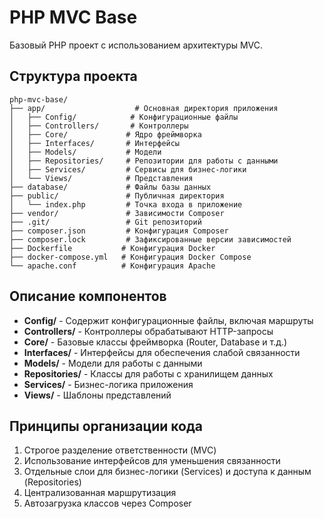 # PHP MVC Base

Базовый PHP проект с использованием архитектуры MVC.

## Структура проекта

```
php-mvc-base/
├── app/                    # Основная директория приложения
│   ├── Config/            # Конфигурационные файлы
│   ├── Controllers/       # Контроллеры
│   ├── Core/             # Ядро фреймворка
│   ├── Interfaces/       # Интерфейсы
│   ├── Models/           # Модели
│   ├── Repositories/     # Репозитории для работы с данными
│   ├── Services/         # Сервисы для бизнес-логики
│   └── Views/            # Представления
├── database/             # Файлы базы данных
├── public/               # Публичная директория
│   └── index.php         # Точка входа в приложение
├── vendor/               # Зависимости Composer
├── .git/                 # Git репозиторий
├── composer.json         # Конфигурация Composer
├── composer.lock         # Зафиксированные версии зависимостей
├── Dockerfile           # Конфигурация Docker
├── docker-compose.yml   # Конфигурация Docker Compose
└── apache.conf          # Конфигурация Apache
```

## Описание компонентов

- **Config/** - Содержит конфигурационные файлы, включая маршруты
- **Controllers/** - Контроллеры обрабатывают HTTP-запросы
- **Core/** - Базовые классы фреймворка (Router, Database и т.д.)
- **Interfaces/** - Интерфейсы для обеспечения слабой связанности
- **Models/** - Модели для работы с данными
- **Repositories/** - Классы для работы с хранилищем данных
- **Services/** - Бизнес-логика приложения
- **Views/** - Шаблоны представлений

## Принципы организации кода

1. Строгое разделение ответственности (MVC)
2. Использование интерфейсов для уменьшения связанности
3. Отдельные слои для бизнес-логики (Services) и доступа к данным (Repositories)
4. Централизованная маршрутизация
5. Автозагрузка классов через Composer
